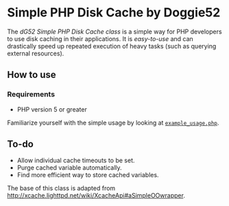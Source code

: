 # Simple PHP Disk Cache by Doggie52

The *dG52 Simple PHP Disk Cache class* is a simple way for PHP developers to use disk caching in their applications. It is _easy-to-use_ and can drastically speed up repeated execution of heavy tasks (such as querying external resources).

## How to use
### Requirements
 * PHP version 5 or greater

Familiarize yourself with the simple usage by looking at [`example_usage.php`](example_usage.php).

## To-do
 * Allow individual cache timeouts to be set.
 * Purge cached variable automatically.
 * Find more efficient way to store cached variables.


The base of this class is adapted from http://xcache.lighttpd.net/wiki/XcacheApi#aSimpleOOwrapper.

